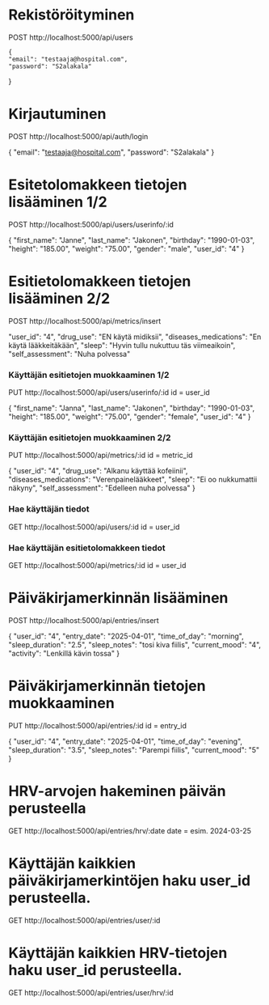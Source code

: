 # Rekistöröityminen

POST http://localhost:5000/api/users


    {
    "email": "testaaja@hospital.com",
    "password": "S2alakala"
  }

# Kirjautuminen


POST http://localhost:5000/api/auth/login

{
  "email": "testaaja@hospital.com",
  "password": "S2alakala"
}


# Esitetolomakkeen tietojen lisääminen 1/2

POST http://localhost:5000/api/users/userinfo/:id

{
  "first_name": "Janne",
  "last_name": "Jakonen",
  "birthday": "1990-01-03",
  "height": "185.00",
  "weight": "75.00",
  "gender": "male",
  "user_id": "4"
}

# Esitietolomakkeen tietojen lisääminen 2/2

POST http://localhost:5000/api/metrics/insert

  "user_id": "4",
  "drug_use": "EN käytä midiksii",
  "diseases_medications": "En käytä lääkkeitäkään",
  "sleep": "Hyvin tullu nukuttuu täs viimeaikoin",
  "self_assessment": "Nuha polvessa"


### Käyttäjän esitietojen muokkaaminen 1/2
PUT http://localhost:5000/api/users/userinfo/:id id = user_id


{
  "first_name": "Janna",
  "last_name": "Jakonen",
  "birthday": "1990-01-03",
  "height": "185.00",
  "weight": "75.00",
  "gender": "female",
  "user_id": "4"
}

### Käyttäjän esitietojen muokkaaminen 2/2
PUT http://localhost:5000/api/metrics/:id id = metric_id


{
  "user_id": "4",
  "drug_use": "Alkanu käyttää kofeiinii",
  "diseases_medications": "Verenpainelääkkeet",
  "sleep": "Ei oo nukkumattii näkyny",
  "self_assessment": "Edelleen nuha polvessa"
}

### Hae käyttäjän tiedot
GET  http://localhost:5000/api/users/:id id = user_id


### Hae käyttäjän esitietolomakkeen tiedot
GET  http://localhost:5000/api/metrics/:id id = user_id

# Päiväkirjamerkinnän lisääminen

POST http://localhost:5000/api/entries/insert


{
 "user_id": "4",
 "entry_date": "2025-04-01",
 "time_of_day": "morning",
 "sleep_duration": "2.5",
 "sleep_notes": "tosi kiva fiilis",
 "current_mood": "4",
 "activity": "Lenkillä kävin tossa"
}

# Päiväkirjamerkinnän tietojen muokkaaminen

PUT http://localhost:5000/api/entries/:id  id = entry_id


{
 "user_id": "4",
 "entry_date": "2025-04-01",
 "time_of_day": "evening",
 "sleep_duration": "3.5",
 "sleep_notes": "Parempi fiilis",
 "current_mood": "5"
}

# HRV-arvojen hakeminen päivän perusteella

GET  http://localhost:5000/api/entries/hrv/:date   date = esim. 2024-03-25


# Käyttäjän kaikkien päiväkirjamerkintöjen haku user_id perusteella.

GET  http://localhost:5000/api/entries/user/:id


# Käyttäjän kaikkien HRV-tietojen haku user_id perusteella.

GET  http://localhost:5000/api/entries/user/hrv/:id


